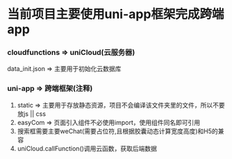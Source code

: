  # 当前项目主要使用uni-app框架完成跨端app
 
 ### cloudfunctions => uniCloud(云服务器)
 data_init.json => 主要用于初始化云数据库

 ### uni-app => 跨端框架(注释)
 1. static => 主要用于存放静态资源，项目不会编译该文件夹里的文件，所以不要放js || css
 2. easyCom => 页面引入组件不必使用import，使用组件同名即可引用
 3. 搜索框需要主要weChat(需要占位符,且根据胶囊动态计算宽度高度)和H5的兼容
 4. uniCloud.callFunction()调用云函数，获取后端数据
 
